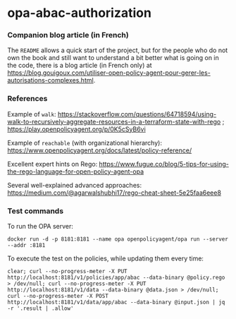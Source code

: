# opa-abac-authorization

### Companion blog article (in French)

The `README` allows a quick start of the project, but for the people who do not own the book and still want to understand a bit better what is going on in the code, there is a blog article (in French only) at https://blog.gouigoux.com/utiliser-open-policy-agent-pour-gerer-les-autorisations-complexes.html.

### References

Example of `walk`: https://stackoverflow.com/questions/64718594/using-walk-to-recursively-aggregate-resources-in-a-terraform-state-with-rego ; https://play.openpolicyagent.org/p/0K5cSyB6vi

Example of `reachable` (with organizational hierarchy): https://www.openpolicyagent.org/docs/latest/policy-reference/

Excellent expert hints on Rego: https://www.fugue.co/blog/5-tips-for-using-the-rego-language-for-open-policy-agent-opa

Several well-explained advanced approaches: https://medium.com/@agarwalshubhi17/rego-cheat-sheet-5e25faa6eee8

### Test commands

To run the OPA server:
```
docker run -d -p 8181:8181 --name opa openpolicyagent/opa run --server --addr :8181
```

To execute the test on the policies, while updating them every time:
```
clear; curl --no-progress-meter -X PUT http://localhost:8181/v1/policies/app/abac --data-binary @policy.rego > /dev/null; curl --no-progress-meter -X PUT http://localhost:8181/v1/data --data-binary @data.json > /dev/null; curl --no-progress-meter -X POST http://localhost:8181/v1/data/app/abac --data-binary @input.json | jq -r '.result | .allow'
```
